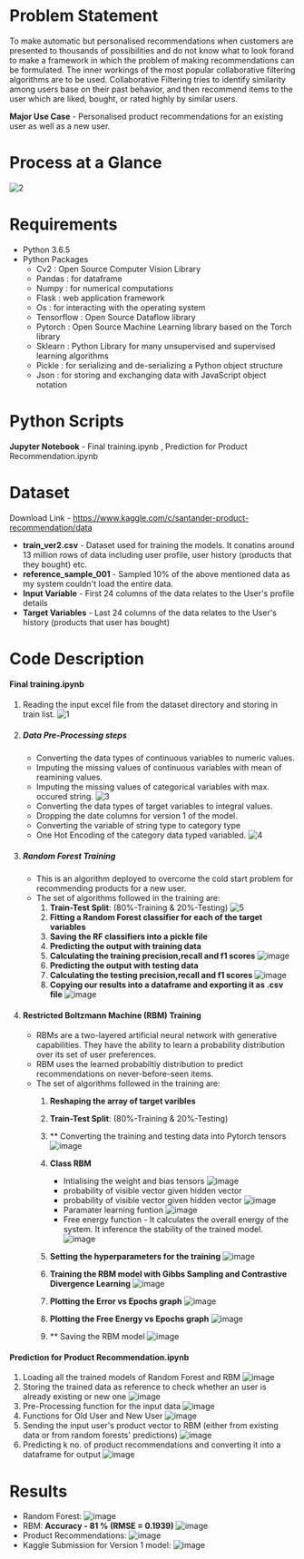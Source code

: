 # Problem Statement
To make automatic but personalised recommendations when customers are presented to thousands of possibilities and do not know what to look forand to make a framework in which the problem of making recommendations can be formulated. The inner workings of the most popular collaborative
filtering algorithms are to be used. Collaborative Filtering tries to identify similarity among users base on their past behavior, and then recommend items to the user which are liked, bought, or rated highly by similar users.

**Major Use Case** - Personalised product recommendations for an existing user as well as a new user.


# Process at a Glance
![2](https://user-images.githubusercontent.com/67309253/88150525-21b84b80-cc1f-11ea-9df7-1a148fd74e98.JPG)

# Requirements
* Python 3.6.5
* Python Packages
    * Cv2        : Open Source Computer Vision Library
    * Pandas     : for dataframe
    * Numpy      : for numerical computations
    * Flask      : web application framework
    * Os         : for interacting with the operating system
    * Tensorflow : Open Source Dataflow library
    * Pytorch    : Open Source Machine Learning library based on the Torch library
    * Sklearn    : Python Library for many unsupervised and supervised learning algorithms
    * Pickle     : for serializing and de-serializing a Python object structure
    * Json       : for storing and exchanging data with JavaScript object notation
    
# Python Scripts
**Jupyter Notebook** - Final training.ipynb , Prediction for Product Recommendation.ipynb

# Dataset
Download Link - https://www.kaggle.com/c/santander-product-recommendation/data
* **train_ver2.csv** - Dataset used for training the models. It conatins around 13 million rows of data including user profile, user history (products that they bought) etc.
* **reference_sample_001** - Sampled 10% of the above mentioned data as my system couldn't load the entire data.
* **Input Variable** - First 24 columns of the data relates to the User's profile details
* **Target Variables** - Last 24 columns of the data relates to the User's history (products that user has bought)
    
# Code Description
#### Final training.ipynb ####

1. Reading the input excel file from the dataset directory and storing in train list.
   ![1](https://user-images.githubusercontent.com/67309253/88150320-def67380-cc1e-11ea-850d-b549fdf7e477.JPG)
2. ##### Data Pre-Processing steps #####
   * Converting the data types of continuous variables to numeric values.
   * Imputing the missing values of continuous variables with mean of reamining values.
   * Imputing the missing values of categorical variables with max. occured string.
   ![3](https://user-images.githubusercontent.com/67309253/88151890-e0c13680-cc20-11ea-97d7-99e144002b82.JPG)
   * Converting the data types of target variables to integral values.
   * Dropping the date columns for version 1 of the model.
   * Converting the variable of string type to category type
   * One Hot Encoding of the category data typed variabled. 
   ![4](https://user-images.githubusercontent.com/67309253/88154427-7d390800-cc24-11ea-9e4f-aa40280568a3.JPG)
   
3. ##### Random Forest Training #####
   * This is an algorithm deployed to overcome the cold start problem for recommending products for a new user.    
   * The set of algorithms followed in the training are:
       1. **Train-Test Split**: (80%-Training & 20%-Testing)
       ![5](https://user-images.githubusercontent.com/67309253/88156939-c0e14100-cc27-11ea-85fe-db92c2f0f484.JPG)
       2. **Fitting a Random Forest classifier for each of the target variables**
       3. **Saving the RF classifiers into a pickle file** 
       4. **Predicting the output with training data**
       5. **Calculating the training precision,recall and f1 scores**
       ![image](https://user-images.githubusercontent.com/67309253/88157642-a52a6a80-cc28-11ea-8ed7-b3ce3dbf65fc.png)
       6. **Predicting the output with testing data**
       7. **Calculating the testing precision,recall and f1 scores**
       ![image](https://user-images.githubusercontent.com/67309253/88158214-634df400-cc29-11ea-9ad8-c4ca2d7ebe59.png)
       8. **Copying our results into a dataframe and exporting it as .csv file**
       ![image](https://user-images.githubusercontent.com/67309253/88158465-b45de800-cc29-11ea-8fb6-e3f66b1bf005.png)
       
 4. #### Restricted Boltzmann Machine (RBM) Training ####
    * RBMs are a two-layered artificial neural network with generative capabilities. They have the ability to learn a probability distribution over its set of user preferences.
    * RBM uses the learned probabiltiy distribution to predict recommendations on never-before-seen items.
    * The set of algorithms followed in the training are:
         1. **Reshaping the array of target varibles**
         2. **Train-Test Split**: (80%-Training & 20%-Testing)
         3. ** Converting the training and testing data into Pytorch tensors
         ![image](https://user-images.githubusercontent.com/67309253/88160604-7ca46f80-cc2c-11ea-9423-6ccc97bbce02.png)
         4. **Class RBM**
               * Intialising the weight and bias tensors
               ![image](https://user-images.githubusercontent.com/67309253/88160674-9a71d480-cc2c-11ea-8177-937f79137f9a.png)
               * probability of visible vector given hidden vector
               * probability of visible vector given hidden vector
               ![image](https://user-images.githubusercontent.com/67309253/88160721-af4e6800-cc2c-11ea-9435-0668d9715a73.png)
               * Paramater learning funtion
               ![image](https://user-images.githubusercontent.com/67309253/88160882-e7ee4180-cc2c-11ea-9166-3c2e9f78b85a.png)
               * Free energy function - It calculates the overall energy of the system. It inference the stability of the trained model.
               ![image](https://user-images.githubusercontent.com/67309253/88160988-081e0080-cc2d-11ea-998b-3f7e56858a8d.png)
       
         5. **Setting the hyperparameters for the training**
         ![image](https://user-images.githubusercontent.com/67309253/88161213-529f7d00-cc2d-11ea-9c83-f2e41d07cfef.png)
         6. **Training the RBM model with Gibbs Sampling and Contrastive Divergence Learning**
         ![image](https://user-images.githubusercontent.com/67309253/88161392-8f6b7400-cc2d-11ea-9e8b-5f7a4d3061a6.png)
         7. **Plotting the Error vs Epochs graph**
         ![image](https://user-images.githubusercontent.com/67309253/88161545-bcb82200-cc2d-11ea-91d0-894e045eaea6.png)
         8. **Plotting the Free Energy vs Epochs graph**
         ![image](https://user-images.githubusercontent.com/67309253/88161949-4b2ca380-cc2e-11ea-9d43-68f6b4a39b57.png)
         9. ** Saving the RBM model 
         ![image](https://user-images.githubusercontent.com/67309253/88162196-a1014b80-cc2e-11ea-94fe-3a21cf0037f9.png)
         
#### Prediction for Product Recommendation.ipynb ####

1. Loading all the trained models of Random Forest and RBM 
![image](https://user-images.githubusercontent.com/67309253/88162781-6fd54b00-cc2f-11ea-8e1b-caca780fb0ec.png)
2. Storing the trained data as reference to check whether an user is already existing or new one 
![image](https://user-images.githubusercontent.com/67309253/88164734-220e1200-cc32-11ea-9c40-e808d572ecb7.png)
3. Pre-Processing function for the input data 
![image](https://user-images.githubusercontent.com/67309253/88164859-5c77af00-cc32-11ea-9377-098237346a6e.png)
4. Functions for Old User and New User
![image](https://user-images.githubusercontent.com/67309253/88164983-96e14c00-cc32-11ea-917b-f0724fc091ba.png)
5. Sending the input user's product vector to RBM (either from existing data or from random forests' predictions)
![image](https://user-images.githubusercontent.com/67309253/88165259-13742a80-cc33-11ea-8a85-f6a7a39a39b4.png)
6. Predicting k no. of product recommendations and converting it into a dataframe for output
![image](https://user-images.githubusercontent.com/67309253/88165166-e3c52280-cc32-11ea-9e2a-9d6632efb8dc.png)

# Results

   * Random Forest:
   ![image](https://user-images.githubusercontent.com/67309253/88166362-c5602680-cc34-11ea-9047-019969cd222f.png)   
   * RBM:
   **Accuracy - 81 % (RMSE = 0.1939)**
   ![image](https://user-images.githubusercontent.com/67309253/88165565-87aece00-cc33-11ea-86b8-dcd774fade16.png)
   * Product Recommendations:
   ![image](https://user-images.githubusercontent.com/67309253/88166461-e9236c80-cc34-11ea-8619-ceaeefd68655.png)
   * Kaggle Submission for Version 1 model:
   ![image](https://user-images.githubusercontent.com/67309253/88166595-1ff98280-cc35-11ea-88cc-b3d1c07e59d4.png)
   
   
   
